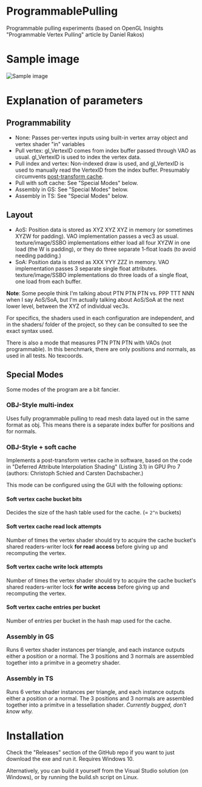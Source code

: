 # ProgrammablePulling
Programmable pulling experiments (based on OpenGL Insights "Programmable Vertex Pulling" article by Daniel Rakos)

# Sample image

![Sample image](http://i.imgur.com/kTYIeje.jpg)

# Explanation of parameters

## Programmability

* None: Passes per-vertex inputs using built-in vertex array object and vertex shader "in" variables
* Pull vertex: gl_VertexID comes from index buffer passed through VAO as usual. gl_VertexID is used to index the vertex data.
* Pull index and vertex: Non-indexed draw is used, and gl_VertexID is used to manually read the VertexID from the index buffer. Presumably circumvents [post-transform cache](https://www.khronos.org/opengl/wiki/Post_Transform_Cache).
* Pull with soft cache: See "Special Modes" below.
* Assembly in GS: See "Special Modes" below.
* Assembly in TS: See "Special Modes" below.

## Layout

* AoS: Position data is stored as XYZ XYZ XYZ in memory (or sometimes XYZW for padding). VAO implementation passes a vec3 as usual. texture/image/SSBO implementations either load all four XYZW in one load (the W is padding), or they do three separate 1-float loads (to avoid needing padding.)
* SoA: Position data is stored as XXX YYY ZZZ in memory. VAO implementation passes 3 separate single float attributes. texture/image/SSBO implementations do three loads of a single float, one load from each buffer.

**Note**: Some people think I'm talking about PTN PTN PTN vs. PPP TTT NNN when I say AoS/SoA, but I'm actually talking about AoS/SoA at the next lower level, between the XYZ of individual vec3s.

For specifics, the shaders used in each configuration are independent, and in the shaders/ folder of the project, so they can be consulted to see the exact syntax used.

There is also a mode that measures PTN PTN PTN with VAOs (not programmable). In this benchmark, there are only positions and normals, as used in all tests. No texcoords.

## Special Modes

Some modes of the program are a bit fancier.

### OBJ-Style multi-index

Uses fully programmable pulling to read mesh data layed out in the same format as obj. This means there is a separate index buffer for positions and for normals.

### OBJ-Style + soft cache

Implements a post-transform vertex cache in software, based on the code in "Deferred Attribute Interpolation Shading" (Listing 3.1) in GPU Pro 7 (authors: Christoph Schied and Carsten Dachsbacher.)

This mode can be configured using the GUI with the following options:

#### Soft vertex cache bucket bits

Decides the size of the hash table used for the cache. (= `2^n` buckets)

#### Soft vertex cache read lock attempts

Number of times the vertex shader should try to acquire the cache bucket's shared readers-writer lock **for read access** before giving up and recomputing the vertex.

#### Soft vertex cache write lock attempts

Number of times the vertex shader should try to acquire the cache bucket's shared readers-writer lock **for write access** before giving up and recomputing the vertex.

#### Soft vertex cache entries per bucket

Number of entries per bucket in the hash map used for the cache.

### Assembly in GS

Runs 6 vertex shader instances per triangle, and each instance outputs either a position or a normal. The 3 positions and 3 normals are assembled together into a primitve in a geometry shader.

### Assembly in TS

Runs 6 vertex shader instances per triangle, and each instance outputs either a position or a normal. The 3 positions and 3 normals are assembled together into a primitve in a tessellation shader. *Currently bugged, don't know why.*

# Installation

Check the "Releases" section of the GitHub repo if you want to just download the exe and run it. Requires Windows 10.

Alternatively, you can build it yourself from the Visual Studio solution (on Windows), or by running the build.sh script on Linux.

